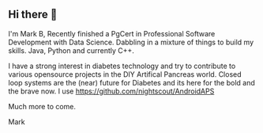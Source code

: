 ## Hi there 👋

I'm Mark B, Recently finished a PgCert in Professional Software Development with Data Science. Dabbling in a mixture of things to build my skills. Java, Python and currently C++.

I have a strong interest in diabetes technology and try to contribute to various opensource projects in the DIY Artifical Pancreas world.  Closed loop systems are the (near) future for Diabetes and its here for the bold and the brave now. I use https://github.com/nightscout/AndroidAPS


Much more to come.

Mark
